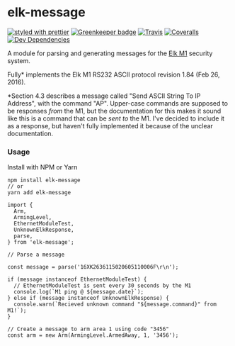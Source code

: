# elk-message

[![styled with prettier](https://img.shields.io/badge/styled_with-prettier-ff69b4.svg)](https://github.com/prettier/prettier)
[![Greenkeeper badge](https://badges.greenkeeper.io/joekrill/elk-message.svg)](https://greenkeeper.io/)
[![Travis](https://travis-ci.org/joekrill/elk-message.svg?branch=master)](https://travis-ci.org/joekrill/elk-message)
[![Coveralls](https://coveralls.io/repos/github/joekrill/elk-message/badge.svg)](https://coveralls.io/github/joekrill/elk-message)
[![Dev Dependencies](https://david-dm.org/joekrill/elk-message/dev-status.svg)](https://david-dm.org/joekrill/elk-message?type=dev)

A module for parsing and generating messages for the [Elk M1](https://www.elkproducts.com/product-catalog/m1-gold-cross-platform-control) security system.

Fully* implements the Elk M1 RS232 ASCII protocol revision 1.84 (Feb 26, 2016). 

*Section 4.3 describes a message called "Send ASCII String To IP Address", with the command "AP". Upper-case commands are supposed to be responses _from_ the M1, but the documentation for this makes it sound like this is a command that can be _sent to_ the M1. I've decided to include it as a response, but haven't fully implemented it because of the unclear documentation.

### Usage

Install with NPM or Yarn

```
npm install elk-message
// or
yarn add elk-message
```

```
import { 
  Arm, 
  ArmingLevel, 
  EthernetModuleTest, 
  UnknownElkResponse, 
  parse,
} from 'elk-message';

// Parse a message

const message = parse('16XK2636115020605110006F\r\n');

if (message instanceof EthernetModuleTest) {
  // EthernetModuleTest is sent every 30 seconds by the M1
  console.log(`M1 ping @ ${message.date}`);
} else if (message instanceof UnknownElkResponse) {
  console.warn(`Recieved unknown command "${message.command}" from M1!`);
}

// Create a message to arm area 1 using code "3456"
const arm = new Arm(ArmingLevel.ArmedAway, 1, '3456');
```
